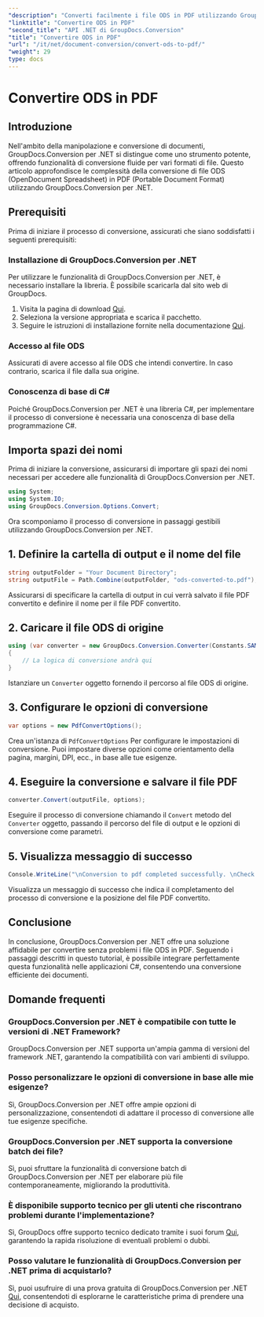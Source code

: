 ```yaml
---
"description": "Converti facilmente i file ODS in PDF utilizzando GroupDocs.Conversion per .NET. Tutorial completo con istruzioni passo passo."
"linktitle": "Convertire ODS in PDF"
"second_title": "API .NET di GroupDocs.Conversion"
"title": "Convertire ODS in PDF"
"url": "/it/net/document-conversion/convert-ods-to-pdf/"
"weight": 29
type: docs
---
```

# Convertire ODS in PDF

## Introduzione
Nell'ambito della manipolazione e conversione di documenti, GroupDocs.Conversion per .NET si distingue come uno strumento potente, offrendo funzionalità di conversione fluide per vari formati di file. Questo articolo approfondisce le complessità della conversione di file ODS (OpenDocument Spreadsheet) in PDF (Portable Document Format) utilizzando GroupDocs.Conversion per .NET. 
## Prerequisiti
Prima di iniziare il processo di conversione, assicurati che siano soddisfatti i seguenti prerequisiti:
### Installazione di GroupDocs.Conversion per .NET
Per utilizzare le funzionalità di GroupDocs.Conversion per .NET, è necessario installare la libreria. È possibile scaricarla dal sito web di GroupDocs.
1. Visita la pagina di download [Qui](https://releases.groupdocs.com/conversion/net/).
2. Seleziona la versione appropriata e scarica il pacchetto.
3. Seguire le istruzioni di installazione fornite nella documentazione [Qui](https://tutorials.groupdocs.com/conversion/net/).
### Accesso al file ODS
Assicurati di avere accesso al file ODS che intendi convertire. In caso contrario, scarica il file dalla sua origine.
### Conoscenza di base di C#
Poiché GroupDocs.Conversion per .NET è una libreria C#, per implementare il processo di conversione è necessaria una conoscenza di base della programmazione C#.

## Importa spazi dei nomi
Prima di iniziare la conversione, assicurarsi di importare gli spazi dei nomi necessari per accedere alle funzionalità di GroupDocs.Conversion per .NET.

```csharp
using System;
using System.IO;
using GroupDocs.Conversion.Options.Convert;
```

Ora scomponiamo il processo di conversione in passaggi gestibili utilizzando GroupDocs.Conversion per .NET.

## 1. Definire la cartella di output e il nome del file
```csharp
string outputFolder = "Your Document Directory";
string outputFile = Path.Combine(outputFolder, "ods-converted-to.pdf");
```
Assicurarsi di specificare la cartella di output in cui verrà salvato il file PDF convertito e definire il nome per il file PDF convertito.
## 2. Caricare il file ODS di origine
```csharp
using (var converter = new GroupDocs.Conversion.Converter(Constants.SAMPLE_ODS))
{
    // La logica di conversione andrà qui
}
```
Istanziare un `Converter` oggetto fornendo il percorso al file ODS di origine.
## 3. Configurare le opzioni di conversione
```csharp
var options = new PdfConvertOptions();
```
Crea un'istanza di `PdfConvertOptions` Per configurare le impostazioni di conversione. Puoi impostare diverse opzioni come orientamento della pagina, margini, DPI, ecc., in base alle tue esigenze.
## 4. Eseguire la conversione e salvare il file PDF
```csharp
converter.Convert(outputFile, options);
```
Eseguire il processo di conversione chiamando il `Convert` metodo del `Converter` oggetto, passando il percorso del file di output e le opzioni di conversione come parametri.
## 5. Visualizza messaggio di successo
```csharp
Console.WriteLine("\nConversion to pdf completed successfully. \nCheck output in {0}", outputFolder);
```
Visualizza un messaggio di successo che indica il completamento del processo di conversione e la posizione del file PDF convertito.

## Conclusione
In conclusione, GroupDocs.Conversion per .NET offre una soluzione affidabile per convertire senza problemi i file ODS in PDF. Seguendo i passaggi descritti in questo tutorial, è possibile integrare perfettamente questa funzionalità nelle applicazioni C#, consentendo una conversione efficiente dei documenti.
## Domande frequenti
### GroupDocs.Conversion per .NET è compatibile con tutte le versioni di .NET Framework?
GroupDocs.Conversion per .NET supporta un'ampia gamma di versioni del framework .NET, garantendo la compatibilità con vari ambienti di sviluppo.
### Posso personalizzare le opzioni di conversione in base alle mie esigenze?
Sì, GroupDocs.Conversion per .NET offre ampie opzioni di personalizzazione, consentendoti di adattare il processo di conversione alle tue esigenze specifiche.
### GroupDocs.Conversion per .NET supporta la conversione batch dei file?
Sì, puoi sfruttare la funzionalità di conversione batch di GroupDocs.Conversion per .NET per elaborare più file contemporaneamente, migliorando la produttività.
### È disponibile supporto tecnico per gli utenti che riscontrano problemi durante l'implementazione?
Sì, GroupDocs offre supporto tecnico dedicato tramite i suoi forum [Qui](https://forum.groupdocs.com/c/conversion/11), garantendo la rapida risoluzione di eventuali problemi o dubbi.
### Posso valutare le funzionalità di GroupDocs.Conversion per .NET prima di acquistarlo?
Sì, puoi usufruire di una prova gratuita di GroupDocs.Conversion per .NET [Qui](https://releases.groupdocs.com/), consentendoti di esplorarne le caratteristiche prima di prendere una decisione di acquisto.